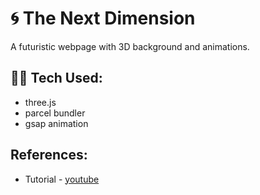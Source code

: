 # 🌀 The Next Dimension

A futuristic webpage with 3D background and animations.

## 👩‍💻 Tech Used:

- three.js
- parcel bundler
- gsap animation

## References:

- Tutorial - [youtube](https://youtu.be/dLYMzNmILQA)
